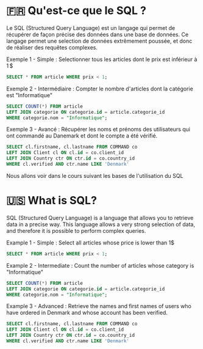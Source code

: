 # 🇫🇷 Qu'est-ce que le SQL ?

Le SQL (Structured Query Language) est un langage qui permet de récupérer de façon précise des données dans une base de données.
Ce langage permet une selection de données extrêmement poussée, et donc de réaliser des requêtes complexes.

Exemple 1 - Simple : Selectionner tous les articles dont le prix est inférieur à 1 $

```sql
SELECT * FROM article WHERE prix < 1;
```

Exemple 2 - Intermédiaire : Compter le nombre d'articles dont la catégorie est "Informatique"

```sql
SELECT COUNT(*) FROM article
LEFT JOIN categorie ON categorie.id = article.categorie_id
WHERE categorie.nom = "Informatique";
```

Exemple 3 - Avancé : Récupérer les noms et prénoms des utilisateurs qui ont commandé au Danemark et dont le compte a été vérifié.

```sql
SELECT cl.firstname, cl.lastname FROM COMMAND co
LEFT JOIN Client cl ON cl.id = co.client_id
LEFT JOIN Country ctr ON ctr.id = co.country_id
WHERE cl.verified AND ctr.name LIKE 'Denmark'
```

Nous allons voir dans le cours suivant les bases de l'utilisation du SQL

# 🇺🇸 What is SQL?

SQL (Structured Query Language) is a language that allows you to retrieve data in a precise way.
This language allows a very strong selection of data, and therefore it is possible to perform complex queries.

Example 1 - Simple : Select all articles whose price is lower than 1$

```sql
SELECT * FROM article WHERE prix < 1;
```

Example 2 - Intermediate : Count the number of articles whose category is "Informatique"

```sql
SELECT COUNT(*) FROM article
LEFT JOIN categorie ON categorie.id = article.categorie_id
WHERE categorie.nom = "Informatique";
```

Example 3 - Advanced : Retrieve the names and first names of users who have ordered in Denmark and whose account has been verified.

```sql
SELECT cl.firstname, cl.lastname FROM COMMAND co
LEFT JOIN Client cl ON cl.id = co.client_id
LEFT JOIN Country ctr ON ctr.id = co.country_id
WHERE cl.verified AND ctr.name LIKE 'Denmark'
```
